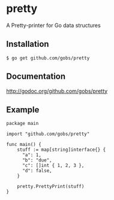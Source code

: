 pretty
======

A Pretty-printer for Go data structures

## Installation

    $ go get github.com/gobs/pretty

## Documentation

http://godoc.org/github.com/gobs/pretty

## Example

    package main

    import "github.com/gobs/pretty"

    func main() {
        stuff := map[string]interface{} {
          "a": 1,
          "b": "due",
          "c": []int { 1, 2, 3 },
          "d": false,
        }

        pretty.PrettyPrint(stuff)
    }
